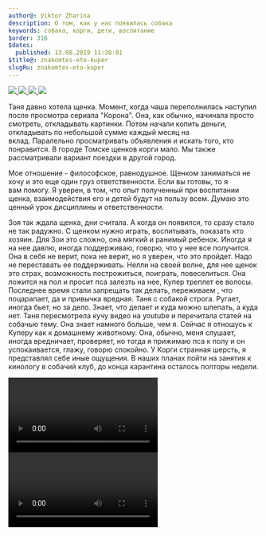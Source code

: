 ```yaml
---
author@: Viktor Zharina
description: О том, как у нас появилась собака
keywords: собака, корги, дети, воспитание
$order: 316
$dates:
  published: 13.08.2019 11:38:01
$title@: znakomtes-eto-kuper
slugRu: znakomtes-eto-kuper
---
```



<div id="lightgallery" class="lightgallery">
    <a href="/static/images/dog/orig/3.jpg" data-responsive="/static/images/dog/thumb/3.thumb.jpg 800, /static/images/dog/orig/3.jpg 1600">
        <img src="/static/images/dog/thumb/3.thumb.jpg" />
    </a>
    <a href="/static/images/dog/orig/4.jpg" data-responsive="/static/images/dog/thumb/4.thumb.jpg 800, /static/images/dog/orig/4.jpg 1600">
        <img src="/static/images/dog/thumb/4.thumb.jpg" />
    </a>
    <a href="/static/images/dog/orig/5.jpg" data-responsive="/static/images/dog/thumb/5.thumb.jpg 800, /static/images/dog/orig/5.jpg 1600">
        <img src="/static/images/dog/thumb/5.thumb.jpg" />
    </a>
    <a href="/static/images/dog/orig/6.jpg" data-responsive="/static/images/dog/thumb/6.thumb.jpg 800, /static/images/dog/orig/6.jpg 1600">
        <img src="/static/images/dog/thumb/6.thumb.jpg" />
    </a>
</div>

Таня давно хотела щенка. Момент, когда чаша переполнилась наступил после просмотра сериала "Корона". Она, как обычно, начинала просто смотреть, откладывать картинки. Потом начали копить деньги, откладывать по небольшой сумме каждый месяц на вклад. Паралельно просматривать объявления и искать того, кто понравится. В городе Томске щенков корги мало. Мы также рассматривали вариант поездки в другой город.

Мое отношение - философское, равнодушное. Щенком заниматься не хочу и это еще один груз ответственности. Если вы готовы, то я вам помогу. Я уверен, в том, что опыт полученный при воспитании щенка, взаимодействия его и детей будут на пользу всем. Думаю это ценный урок дисциплины и ответственности.

Зоя так ждала щенка, дни считала. А когда он появился, то сразу стало не так радужно. С щенком нужно играть, воспитывать, показать кто хозяин. Для Зои это сложно, она мягкий и ранимый ребенок. Иногда я на нее давлю, иногда поддерживаю, говорю, что у нее все получится. Она в себя не верит, пока не верит, но я уверен, что это пройдет. Надо не переставать ее поддерживать.
Нелли на своей волне, для нее щенок это страх, возможность построжиться, поиграть, повеселиться. Она ложится на пол и просит пса залезть на нее, Купер треплет ее волосы. Последнее время стали запрещать так делать, переживаем , что поцарапает, да и привычка вредная.
Таня с собакой строга. Ругает, иногда бьет, но за дело. Знает, что делает и куда можно шлепать, а куда нет. Таня пересмотрела кучу видео на youtube и перечитала статей на собачью тему. Она знает намного больше, чем я.
Сейчас я отношусь к Куперу как к домашнему животному. Она, обычно, меня слушает, иногда вредничает, проверяет, но тогда я прижимаю пса к полу и он успокаивается, глажу, говорю спокойно. У Корги странная шерсть, я представлял себе иные ощущения. В наших планах пойти на занятия к кинологу в собачий клуб, до конца карантина осталось полторы недели.

<div class="videoWrapper">
<video controls >
    <source src="/static/video/dog/cooper1_20190802.mp4" type="video/mp4">
    <source src="/static/video/dog/cooper1_20190802.ogv" type="video/ogg">
</video>
</div>

<div class="videoWrapper">
<video controls >
    <source src="/static/video/dog/cooper2_20190813.mp4" type="video/mp4">
    <source src="/static/video/dog/cooper2_20190813.ogv" type="video/ogg">
</video>
</div>